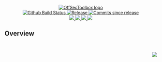 <!-- markdownlint-disable -->
<p align="center">
    <a href="https://github.com/OffSecToolbox/">
        <img src="https://cdn.wolfsoftware.com/assets/images/github/organisations/offsectoolbox/black-and-white-circle-256.png" alt="OffSecToolbox logo" />
    </a>
    <br />
    <a href="https://github.com/OffSecToolbox/reconnaissance/actions/workflows/cicd-pipeline.yml">
        <img src="https://img.shields.io/github/actions/workflow/status/OffSecToolbox/reconnaissance/cicd-pipeline.yml?branch=master&label=cicd%20pipeline&style=for-the-badge" alt="Github Build Status" />
    </a>
    <a href="https://github.com/OffSecToolbox/reconnaissance/releases/latest">
        <img src="https://img.shields.io/github/v/release/OffSecToolbox/reconnaissance?color=blue&label=Latest%20Release&style=for-the-badge" alt="Release">
    </a>
    <a href="https://github.com/OffSecToolbox/reconnaissance/releases/latest">
        <img src="https://img.shields.io/github/commits-since/OffSecToolbox/reconnaissance/latest.svg?color=blue&style=for-the-badge" alt="Commits since release">
    </a>
    <br />
    <a href="https://github.com/OffSecToolbox/reconnaissance/blob/master/.github/CODE_OF_CONDUCT.md">
        <img src="https://img.shields.io/badge/Code%20of%20Conduct-blue?style=for-the-badge" />
    </a>
    <a href="https://github.com/OffSecToolbox/reconnaissance/blob/master/.github/CONTRIBUTING.md">
        <img src="https://img.shields.io/badge/Contributing-blue?style=for-the-badge" />
    </a>
    <a href="https://github.com/OffSecToolbox/reconnaissance/blob/master/.github/SECURITY.md">
        <img src="https://img.shields.io/badge/Report%20Security%20Concern-blue?style=for-the-badge" />
    </a>
    <a href="https://github.com/OffSecToolbox/reconnaissance/issues">
        <img src="https://img.shields.io/badge/Get%20Support-blue?style=for-the-badge" />
    </a>
</p>

## Overview

<br />
<p align="right"><a href="https://wolfsoftware.com/"><img src="https://img.shields.io/badge/Created%20by%20Wolf%20on%20behalf%20of%20Wolf%20Software-blue?style=for-the-badge" /></a></p>
